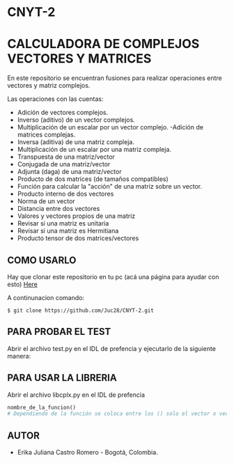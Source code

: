 # CNYT-2
# CALCULADORA DE COMPLEJOS VECTORES Y MATRICES 

En este repositorio se encuentran fusiones para realizar operaciones entre vectores y matriz complejos. 

Las operaciones con las cuentas:

- Adición de vectores complejos.
- Inverso (aditivo) de un vector complejos.
- Multiplicación de un escalar por un vector complejo.
-Adición de matrices complejas.
- Inversa (aditiva) de una matriz compleja.
- Multiplicación de un escalar por una matriz compleja.
- Transpuesta de una matriz/vector
- Conjugada de una matriz/vector
- Adjunta (daga) de una matriz/vector
- Producto de dos matrices (de tamaños compatibles)
- Función para calcular la "acción" de una matriz sobre un vector.
- Producto interno de dos vectores
- Norma de un vector
- Distancia entre dos vectores
- Valores  y vectores propios de una matriz
- Revisar si una matriz es unitaria
- Revisar si una matriz es Hermitiana
- Producto tensor de dos matrices/vectores

## COMO USARLO 

Hay que clonar este repositorio en tu pc (acá una página para ayudar con esto) [Here](https://docs.github.com/es/repositories/creating-and-managing-repositories/cloning-a-repository)

A continunacion comando:
```git bash
$ git clone https://github.com/Juc28/CNYT-2.git
```

## PARA PROBAR EL TEST 

Abrir el archivo test.py en el IDL de prefencia y ejecutarlo de la siguiente manera:

## PARA USAR LA LIBRERIA 

Abrir el archivo libcplx.py en el IDL de prefencia 

```python
nombre_de_la_funcion()
# Dependiendo de la función se coloca entre los () solo el vector o vector y un escalar o una matriz  
```

## AUTOR 

- Erika Juliana Castro Romero - Bogotá, Colombia.
